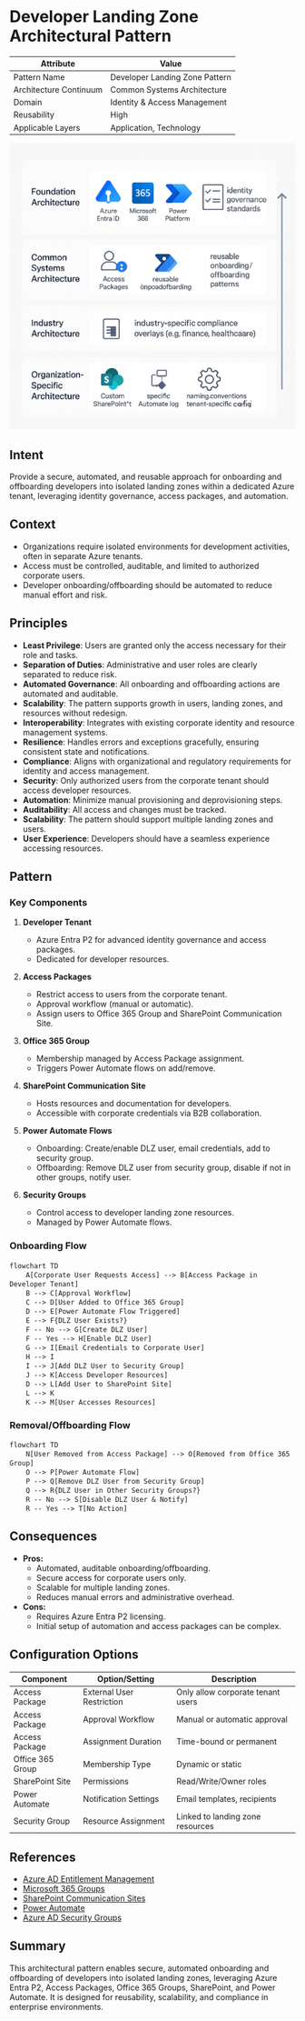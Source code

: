 
# Developer Landing Zone Architectural Pattern



| Attribute                  | Value                          |
|---------------------------|---------------------------------|
| Pattern Name              | Developer Landing Zone Pattern |
| Architecture Continuum    | Common Systems Architecture     |
| Domain                    | Identity & Access Management    |
| Reusability               | High                            |
| Applicable Layers         | Application, Technology         |

![alt text](image.png)
## Intent
Provide a secure, automated, and reusable approach for onboarding and offboarding developers into isolated landing zones within a dedicated Azure tenant, leveraging identity governance, access packages, and automation.

## Context
- Organizations require isolated environments for development activities, often in separate Azure tenants.
- Access must be controlled, auditable, and limited to authorized corporate users.
- Developer onboarding/offboarding should be automated to reduce manual effort and risk.

## Principles
- **Least Privilege**: Users are granted only the access necessary for their role and tasks.
- **Separation of Duties**: Administrative and user roles are clearly separated to reduce risk.
- **Automated Governance**: All onboarding and offboarding actions are automated and auditable.
- **Scalability**: The pattern supports growth in users, landing zones, and resources without redesign.
- **Interoperability**: Integrates with existing corporate identity and resource management systems.
- **Resilience**: Handles errors and exceptions gracefully, ensuring consistent state and notifications.
- **Compliance**: Aligns with organizational and regulatory requirements for identity and access management.
- **Security**: Only authorized users from the corporate tenant should access developer resources.
- **Automation**: Minimize manual provisioning and deprovisioning steps.
- **Auditability**: All access and changes must be tracked.
- **Scalability**: The pattern should support multiple landing zones and users.
- **User Experience**: Developers should have a seamless experience accessing resources.

## Pattern

### Key Components

1. **Developer Tenant**
   - Azure Entra P2 for advanced identity governance and access packages.
   - Dedicated for developer resources.

2. **Access Packages**
   - Restrict access to users from the corporate tenant.
   - Approval workflow (manual or automatic).
   - Assign users to Office 365 Group and SharePoint Communication Site.

3. **Office 365 Group**
   - Membership managed by Access Package assignment.
   - Triggers Power Automate flows on add/remove.

4. **SharePoint Communication Site**
   - Hosts resources and documentation for developers.
   - Accessible with corporate credentials via B2B collaboration.

5. **Power Automate Flows**
   - Onboarding: Create/enable DLZ user, email credentials, add to security group.
   - Offboarding: Remove DLZ user from security group, disable if not in other groups, notify user.

6. **Security Groups**
   - Control access to developer landing zone resources.
   - Managed by Power Automate flows.

### Onboarding Flow
```mermaid
flowchart TD
    A[Corporate User Requests Access] --> B[Access Package in Developer Tenant]
    B --> C[Approval Workflow]
    C --> D[User Added to Office 365 Group]
    D --> E[Power Automate Flow Triggered]
    E --> F{DLZ User Exists?}
    F -- No --> G[Create DLZ User]
    F -- Yes --> H[Enable DLZ User]
    G --> I[Email Credentials to Corporate User]
    H --> I
    I --> J[Add DLZ User to Security Group]
    J --> K[Access Developer Resources]
    D --> L[Add User to SharePoint Site]
    L --> K
    K --> M[User Accesses Resources]
```

### Removal/Offboarding Flow
```mermaid
flowchart TD
    N[User Removed from Access Package] --> O[Removed from Office 365 Group]
    O --> P[Power Automate Flow]
    P --> Q[Remove DLZ User from Security Group]
    Q --> R{DLZ User in Other Security Groups?}
    R -- No --> S[Disable DLZ User & Notify]
    R -- Yes --> T[No Action]
```

## Consequences
- **Pros:**
  - Automated, auditable onboarding/offboarding.
  - Secure access for corporate users only.
  - Scalable for multiple landing zones.
  - Reduces manual errors and administrative overhead.
- **Cons:**
  - Requires Azure Entra P2 licensing.
  - Initial setup of automation and access packages can be complex.

## Configuration Options

| Component                | Option/Setting                                  | Description                                    |
|--------------------------|-------------------------------------------------|------------------------------------------------|
| Access Package           | External User Restriction                       | Only allow corporate tenant users              |
| Access Package           | Approval Workflow                               | Manual or automatic approval                   |
| Access Package           | Assignment Duration                             | Time-bound or permanent                        |
| Office 365 Group         | Membership Type                                 | Dynamic or static                              |
| SharePoint Site          | Permissions                                     | Read/Write/Owner roles                         |
| Power Automate           | Notification Settings                           | Email templates, recipients                    |
| Security Group           | Resource Assignment                             | Linked to landing zone resources               |

## References
- [Azure AD Entitlement Management](https://learn.microsoft.com/en-us/azure/active-directory/governance/entitlement-management-access-packages)
- [Microsoft 365 Groups](https://learn.microsoft.com/en-us/microsoft-365/groups/overview)
- [SharePoint Communication Sites](https://learn.microsoft.com/en-us/sharepoint/communication-sites)
- [Power Automate](https://learn.microsoft.com/en-us/power-automate/)
- [Azure AD Security Groups](https://learn.microsoft.com/en-us/azure/active-directory/fundamentals/active-directory-groups-create-azure-portal)

## Summary
This architectural pattern enables secure, automated onboarding and offboarding of developers into isolated landing zones, leveraging Azure Entra P2, Access Packages, Office 365 Groups, SharePoint, and Power Automate. It is designed for reusability, scalability, and compliance in enterprise environments.

